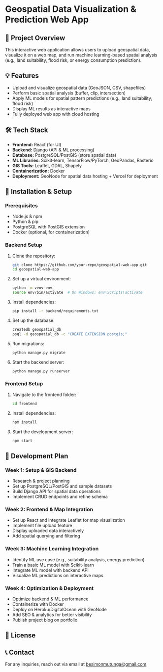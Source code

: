 # Geospatial Data Visualization & Prediction Web App

## 📌 Project Overview

This interactive web application allows users to upload geospatial data, visualize it on a web map, and run machine learning-based spatial analysis (e.g., land suitability, flood risk, or energy consumption prediction).

## 💡 Features

- Upload and visualize geospatial data (GeoJSON, CSV, shapefiles)
- Perform basic spatial analysis (buffer, clip, intersection)
- Apply ML models for spatial pattern predictions (e.g., land suitability, flood risk)
- Display ML results as interactive maps
- Fully deployed web app with cloud hosting

## 🛠️ Tech Stack

- **Frontend:** React (for UI)
- **Backend:** Django (API & ML processing)
- **Database:** PostgreSQL/PostGIS (store spatial data)
- **ML Libraries:** Scikit-learn, TensorFlow/PyTorch, GeoPandas, Rasterio
- **GIS Tools:** Leaflet, GDAL, Shapely
- **Containerization:** Docker
- **Deployment:** GeoNode for spatial data hosting + Vercel for deployment

## 🚀 Installation & Setup

### Prerequisites

- Node.js & npm
- Python & pip
- PostgreSQL with PostGIS extension
- Docker (optional, for containerization)

### Backend Setup

1. Clone the repository:
   ```bash
   git clone https://github.com/your-repo/geospatial-web-app.git
   cd geospatial-web-app
   ```
2. Set up a virtual environment:
   ```bash
   python -m venv env
   source env/bin/activate  # On Windows: env\Scripts\activate
   ```
3. Install dependencies:
   ```bash
   pip install -r backend/requirements.txt
   ```
4. Set up the database:
   ```bash
   createdb geospatial_db
   psql -d geospatial_db -c "CREATE EXTENSION postgis;"
   ```
5. Run migrations:
   ```bash
   python manage.py migrate
   ```
6. Start the backend server:
   ```bash
   python manage.py runserver
   ```

### Frontend Setup

1. Navigate to the frontend folder:
   ```bash
   cd frontend
   ```
2. Install dependencies:
   ```bash
   npm install
   ```
3. Start the development server:
   ```bash
   npm start
   ```

## 📅 Development Plan

### Week 1: Setup & GIS Backend

- Research & project planning
- Set up PostgreSQL/PostGIS and sample datasets
- Build Django API for spatial data operations
- Implement CRUD endpoints and refine schema

### Week 2: Frontend & Map Integration

- Set up React and integrate Leaflet for map visualization
- Implement file upload feature
- Display uploaded data interactively
- Add spatial querying and filtering

### Week 3: Machine Learning Integration

- Identify ML use case (e.g., suitability analysis, energy prediction)
- Train a basic ML model with Scikit-learn
- Integrate ML model with backend API
- Visualize ML predictions on interactive maps

### Week 4: Optimization & Deployment

- Optimize backend & ML performance
- Containerize with Docker
- Deploy on Heroku/DigitalOcean with GeoNode
- Add SEO & analytics for better visibility
- Publish project blog on portfolio

## 📜 License



## 📞 Contact

For any inquiries, reach out via email at [besimonmutunga@gmail.com](mailto\:besimonmutunga@gmail.com).

